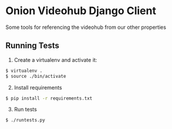 # Onion Videohub Django Client

Some tools for referencing the videohub from our other properties

## Running Tests

1. Create a virtualenv and activate it:
```bash
$ virtualenv .
$ source ./bin/activate
```

2. Install requirements
```bash
$ pip install -r requirements.txt
```

3. Run tests
```bash
$ ./runtests.py
```
